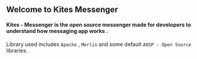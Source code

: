 ## Welcome to Kites Messenger

#### Kites - Messenger is the open source messenger made for developers to understand how messaging app works . 

Library used includes `Apache` , `Merlin` and some default `AOSP - Open Source` libraries.
